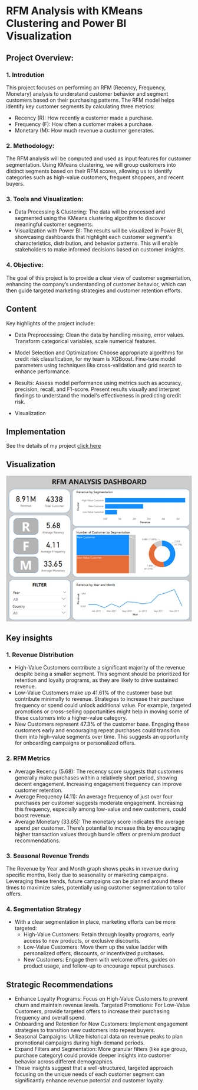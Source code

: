 # RFM Analysis with KMeans Clustering and Power BI Visualization

## Project Overview:

### 1. Introdution
This project focuses on performing an RFM (Recency, Frequency, Monetary) analysis to understand customer behavior and segment customers based on their purchasing patterns. The RFM model helps identify key customer segments by calculating three metrics:

- Recency (R): How recently a customer made a purchase.
- Frequency (F): How often a customer makes a purchase.
- Monetary (M): How much revenue a customer generates.

### 2. Methodology:
The RFM analysis will be computed and used as input features for customer segmentation. Using KMeans clustering, we will group customers into distinct segments based on their RFM scores, allowing us to identify categories such as high-value customers, frequent shoppers, and recent buyers.

### 3. Tools and Visualization:

- Data Processing & Clustering: The data will be processed and segmented using the KMeans clustering algorithm to discover meaningful customer segments.
- Visualization with Power BI: The results will be visualized in Power BI, showcasing dashboards that highlight each customer segment's characteristics, distribution, and behavior patterns. This will enable stakeholders to make informed decisions based on customer insights.

### 4. Objective:
The goal of this project is to provide a clear view of customer segmentation, enhancing the company’s understanding of customer behavior, which can then guide targeted marketing strategies and customer retention efforts.

## Content

Key highlights of the project include:

- Data Preprocessing: Clean the data by handling missing, error values. Transform categorical variables, scale numerical features.

- Model Selection and Optimization: Choose appropriate algorithms for credit risk classification, for my team is XGBoost. Fine-tune model parameters using techniques like cross-validation and grid search to enhance performance.

- Results: Assess model performance using metrics such as accuracy, precision, recall, and F1-score. Present results visually and interpret findings to understand the model's effectiveness in predicting credit risk.

- Visualization



## Implementation

See the details of my project [click here](https://github.com/nguyenanhtuan1102/RFM-Analysis/blob/master/RFM.ipynb)

## Visualization

![alt text](images/dashboard.png)

## Key insights

### **1. Revenue Distribution**

- High-Value Customers contribute a significant majority of the revenue despite being a smaller segment. This segment should be prioritized for retention and loyalty programs, as they are likely to drive sustained revenue.
- Low-Value Customers make up 41.61% of the customer base but contribute minimally to revenue. Strategies to increase their purchase frequency or spend could unlock additional value. For example, targeted promotions or cross-selling opportunities might help in moving some of these customers into a higher-value category.
- New Customers represent 47.3% of the customer base. Engaging these customers early and encouraging repeat purchases could transition them into high-value segments over time. This suggests an opportunity for onboarding campaigns or personalized offers.

### **2. RFM Metrics**

- Average Recency (5.68): The recency score suggests that customers generally make purchases within a relatively short period, showing decent engagement. Increasing engagement frequency can improve customer retention.
- Average Frequency (4.11): An average frequency of just over four purchases per customer suggests moderate engagement. Increasing this frequency, especially among low-value and new customers, could boost revenue.
- Average Monetary (33.65): The monetary score indicates the average spend per customer. There’s potential to increase this by encouraging higher transaction values through bundle offers or premium product recommendations.

### **3. Seasonal Revenue Trends**

The Revenue by Year and Month graph shows peaks in revenue during specific months, likely due to seasonality or marketing campaigns. Leveraging these trends, future campaigns can be planned around these times to maximize sales, potentially using customer segmentation to tailor offers.

### **4. Segmentation Strategy**

- With a clear segmentation in place, marketing efforts can be more targeted:
    - High-Value Customers: Retain through loyalty programs, early access to new products, or exclusive discounts.
    - Low-Value Customers: Move them up the value ladder with personalized offers, discounts, or incentivized purchases.
    - New Customers: Engage them with welcome offers, guides on product usage, and follow-up to encourage repeat purchases.

## Strategic Recommendations

- Enhance Loyalty Programs: Focus on High-Value Customers to prevent churn and maintain revenue levels.
Targeted Promotions: For Low-Value Customers, provide targeted offers to increase their purchasing frequency and overall spend.
- Onboarding and Retention for New Customers: Implement engagement strategies to transition new customers into repeat buyers.
- Seasonal Campaigns: Utilize historical data on revenue peaks to plan promotional campaigns during high-demand periods.
- Expand Filters and Segmentation: More granular filters (like age group, purchase category) could provide deeper insights into customer behavior across different demographics.
- These insights suggest that a well-structured, targeted approach focusing on the unique needs of each customer segment can significantly enhance revenue potential and customer loyalty.